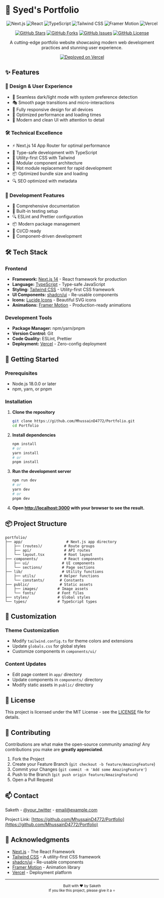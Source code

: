 # 🚀 Syed's Portfolio

<div align="center">

![Next.js](https://img.shields.io/badge/Next.js-14.2.14-black?style=for-the-badge&logo=next.js)
![React](https://img.shields.io/badge/React-18-blue?style=for-the-badge&logo=react)
![TypeScript](https://img.shields.io/badge/TypeScript-5-blue?style=for-the-badge&logo=typescript)
![Tailwind CSS](https://img.shields.io/badge/Tailwind_CSS-3.4.1-38B2AC?style=for-the-badge&logo=tailwind-css)
![Framer Motion](https://img.shields.io/badge/Framer_Motion-11.11.1-black?style=for-the-badge&logo=framer)
![Vercel](https://img.shields.io/badge/Vercel-000000?style=for-the-badge&logo=vercel&logoColor=white)

[![GitHub Stars](https://img.shields.io/github/stars/MhussainD4772/Portfolio?style=social)](https://github.com/MhussainD4772/Portfolio/stargazers)
[![GitHub Forks](https://img.shields.io/github/forks/MhussainD4772/Portfolio?style=social)](https://github.com/MhussainD4772/Portfolio/network/members)
[![GitHub Issues](https://img.shields.io/github/issues/MhussainD4772/Portfolio?style=social)](https://github.com/MhussainD4772/Portfolio/issues)
[![GitHub License](https://img.shields.io/github/license/MhussainD4772/Portfolio?style=social)](https://github.com/MhussainD4772/Portfolio/blob/main/LICENSE)

A cutting-edge portfolio website showcasing modern web development practices and stunning user experience.

[![Deployed on Vercel](https://img.shields.io/badge/Deployed%20on-Vercel-black?style=for-the-badge&logo=vercel)](https://vercel.com)

</div>


## ✨ Features

### 🎨 Design & User Experience
- 🌙 Seamless dark/light mode with system preference detection
- 🎭 Smooth page transitions and micro-interactions
- 📱 Fully responsive design for all devices
- 🎯 Optimized performance and loading times
- 🎨 Modern and clean UI with attention to detail

### 🛠️ Technical Excellence
- ⚡ Next.js 14 App Router for optimal performance
- 🎯 Type-safe development with TypeScript
- 🎨 Utility-first CSS with Tailwind
- 🧩 Modular component architecture
- 🔄 Hot module replacement for rapid development
- 📦 Optimized bundle size and loading
- 🔍 SEO optimized with metadata

### 🚀 Development Features
- 📝 Comprehensive documentation
- 🧪 Built-in testing setup
- 🔍 ESLint and Prettier configuration
- 📦 Modern package management
- 🔄 CI/CD ready
- 🎨 Component-driven development

## 🛠️ Tech Stack

### Frontend
- **Framework:** [Next.js 14](https://nextjs.org/) - React framework for production
- **Language:** [TypeScript](https://www.typescriptlang.org/) - Type-safe JavaScript
- **Styling:** [Tailwind CSS](https://tailwindcss.com/) - Utility-first CSS framework
- **UI Components:** [shadcn/ui](https://ui.shadcn.com/) - Re-usable components
- **Icons:** [Lucide Icons](https://lucide.dev/) - Beautiful SVG icons
- **Animations:** [Framer Motion](https://www.framer.com/motion/) - Production-ready animations

### Development Tools
- **Package Manager:** npm/yarn/pnpm
- **Version Control:** Git
- **Code Quality:** ESLint, Prettier
- **Deployment:** [Vercel](https://vercel.com) - Zero-config deployment

## 🚀 Getting Started

### Prerequisites
- Node.js 18.0.0 or later
- npm, yarn, or pnpm

### Installation

1. **Clone the repository**
   ```bash
   git clone https://github.com/MhussainD4772/Portfolio.git
   cd Portfolio
   ```

2. **Install dependencies**
   ```bash
   npm install
   # or
   yarn install
   # or
   pnpm install
   ```

3. **Run the development server**
   ```bash
   npm run dev
   # or
   yarn dev
   # or
   pnpm dev
   ```

4. **Open [http://localhost:3000](http://localhost:3000) with your browser to see the result.**

## 📦 Project Structure

```
portfolio/
├── app/                    # Next.js app directory
│   ├── (routes)/          # Route groups
│   ├── api/               # API routes
│   └── layout.tsx         # Root layout
├── components/            # React components
│   ├── ui/               # UI components
│   └── sections/         # Page sections
├── lib/                  # Utility functions
│   ├── utils/           # Helper functions
│   └── constants/       # Constants
├── public/              # Static assets
│   ├── images/         # Image assets
│   └── fonts/          # Font files
├── styles/             # Global styles
└── types/              # TypeScript types
```

## 🎨 Customization

### Theme Customization
- Modify `tailwind.config.ts` for theme colors and extensions
- Update `globals.css` for global styles
- Customize components in `components/ui/`

### Content Updates
- Edit page content in `app/` directory
- Update components in `components/` directory
- Modify static assets in `public/` directory

## 📝 License

This project is licensed under the MIT License - see the [LICENSE](LICENSE) file for details.

## 🤝 Contributing

Contributions are what make the open-source community amazing! Any contributions you make are **greatly appreciated**.

1. Fork the Project
2. Create your Feature Branch (`git checkout -b feature/AmazingFeature`)
3. Commit your Changes (`git commit -m 'Add some AmazingFeature'`)
4. Push to the Branch (`git push origin feature/AmazingFeature`)
5. Open a Pull Request

## 📫 Contact

Saketh - [@your_twitter](https://twitter.com/your_twitter) - email@example.com

Project Link: [https://github.com/MhussainD4772/Portfolio](https://github.com/MhussainD4772/Portfolio)

## 🙏 Acknowledgments

- [Next.js](https://nextjs.org/) - The React Framework
- [Tailwind CSS](https://tailwindcss.com/) - A utility-first CSS framework
- [shadcn/ui](https://ui.shadcn.com/) - Re-usable components
- [Framer Motion](https://www.framer.com/motion/) - Animation library
- [Vercel](https://vercel.com) - Deployment platform

---

<div align="center">
  <sub>Built with ❤️ by Saketh</sub>
  <br>
  <sub>If you like this project, please give it a ⭐️</sub>
</div>
